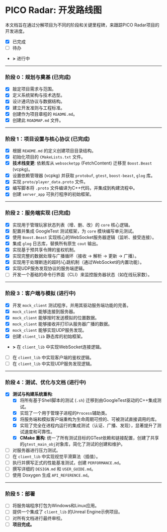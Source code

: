 # PICO Radar: 开发路线图

本文档旨在通过分解项目为不同的阶段和关键里程碑，来跟踪PICO Radar项目的开发进度。

-   [x] 已完成
-   [ ] 待办
-   **>** 进行中

---

### 阶段 0：规划与奠基 (已完成)

*   [x] 敲定项目需求与范围。
*   [x] 定义系统架构与技术选型。
*   [x] 设计通讯协议与数据结构。
*   [x] 建立开发准则与工程标准。
*   [x] 创建作为项目章程的 `README.md`。
*   [x] 创建此 `ROADMAP.md` 文件。

---

### 阶段 1：项目设置与核心协议 (已完成)

*   [x] 根据 `README.md` 的定义创建项目目录结构。
*   [x] 初始化项目的 `CMakeLists.txt` 文件。
*   [x] **技术栈变更**: 依赖库从 `websocketpp` (FetchContent) 迁移至 `Boost.Beast` (vcpkg)。
*   [x] 设置依赖管理器 (vcpkg) 并获取 `protobuf`, `gtest`, `boost-beast`, `glog` 库。
*   [x] 实现 `proto/player_data.proto` 文件。
*   [x] 编写脚本将 `.proto` 文件编译为C++代码，并集成到构建流程中。
*   [x] 创建 `server_app` 可执行程序的初始框架。

---

### 阶段 2：服务端实现 (已完成)

*   [x] 实现用于管理玩家状态列表（增、删、改）的 `core` 核心逻辑。
*   [x] 配置并集成 GoogleTest 测试框架，为 `core` 模块编写单元测试。
*   [x] 使用 `Boost.Beast` 实现核心的WebSocket服务器逻辑（监听、接受连接）。
*   [x] 集成 `glog` 日志库，替换所有原生 `cout` 输出。
*   [x] 实现基于预共享令牌的鉴权机制。
*   [x] 实现完整的数据处理与广播循环（接收 -> 解析 -> 更新 -> 广播）。
*   [x] 实现用于处理断连的超时/心跳机制（通过WebSocket的内置功能）。
*   [x] 实现UDP服务发现协议的服务端逻辑。
*   [ ] 开发一个基础的命令行界面（CLI）来监控服务器状态（如在线玩家数）。

---

### 阶段 3：客户端与模拟 (进行中)

*   [x] 开发 `mock_client` 测试程序，并用其驱动服务端功能的完善。
*   [x] `mock_client` 能够连接到服务器。
*   [x] `mock_client` 能够按时发送模拟的位置数据。
*   [x] `mock_client` 能够接收并打印从服务器广播的数据。
*   [x] `mock_client` 能够实现UDP服务发现。
*   [x] 创建 `client_lib` 静态库的初始框架。
*   **>** 在 `client_lib` 中实现WebSocket连接逻辑。
*   [ ] 在 `client_lib` 中实现客户端的鉴权逻辑。
*   [ ] 在 `client_lib` 中实现UDP服务发现逻辑。

---

### 阶段 4：测试、优化与文档 (进行中)

*   [x] **测试与构建系统重构**:
    *   [x] 将所有基于Shell脚本的测试 (`.sh`) 迁移到由GoogleTest驱动的C++集成测试。
    *   [x] 实现了一个用于管理子进程的`Process`辅助类。
    *   [x] 将服务端和模拟客户端重构为生命周期可控的、可被测试直接调用的库。
    *   [x] 实现了完全在进程内运行的集成测试（认证、广播、发现），显著提升了测试速度和可靠性。
    *   [x] **CMake 重构**: 统一了所有测试目标的GTest依赖和链接配置，创建了共享的`gtest_main_obj`对象库，简化了测试的创建和维护。
*   [ ] 对服务器进行压力测试。
*   [ ] 在 `client_lib` 中实现视觉平滑算法（插值）。
*   [ ] 执行并撰写正式的性能基准测试，创建 `PERFORMANCE.md`。
*   [ ] 撰写详细的 `DESIGN.md` 和 `USER_GUIDE.md`。
*   [ ] 使用 Doxygen 生成 `API_REFERENCE.md`。

---

### 阶段 5：部署

*   [ ] 将服务端程序打包为Windows和Linux应用。
*   [ ] 提供一个集成了 `client_lib` 的Unreal Engine示例项目。
*   [ ] 对所有文档进行最终审校。
*   [ ] **项目完成。**
